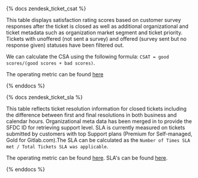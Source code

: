 {% docs zendesk_ticket_csat %}

This table displays satisfaction rating scores based on customer survey responses after the ticket is closed as well as additional organizational and ticket metadata such as organization market segment and ticket priority. Tickets with unoffered (not sent a survey) and offered (survey sent but no response given) statuses have been filtered out.

We can calculate the CSA using the following formula: `CSAT = good scores/(good scores + bad scores)`. 

The operating metric can be found [here](https://about.gitlab.com/handbook/finance/operating-metrics/#csat)

{% enddocs %}


{% docs zendesk_ticket_sla %}

This table reflects ticket resolution information for closed tickets including the difference between first and final resolutions in both business and calendar hours. Organizational meta data has been merged in to provide the SFDC ID for retrieving support level. SLA is currently measured on tickets submitted by customers with top Support plans (Premium for Self-managed, Gold for Gitlab.com).The SLA can be calculated as the `Number of Times SLA met / Total Tickets SLA was applicable`.

The operating metric can be found [here](https://about.gitlab.com/handbook/finance/operating-metrics/#service-level-agreement-sla). SLA's can be found [here](https://about.gitlab.com/support/).

{% enddocs %}